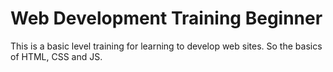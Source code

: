 # Web Development Training Beginner

This is a basic level training for learning to develop web sites. So the basics of HTML, CSS and JS.
